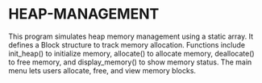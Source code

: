 # HEAP-MANAGEMENT
This program simulates heap memory management using a static array. It defines a Block structure to track memory allocation. Functions include init_heap() to initialize memory, allocate() to allocate memory, deallocate() to free memory, and display_memory() to show memory status. The main menu lets users allocate, free, and view memory blocks.
